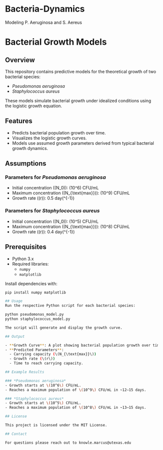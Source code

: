 # Bacteria-Dynamics
Modeling P. Aeruginosa and S. Aereus 

# Bacterial Growth Models

## Overview
This repository contains predictive models for the theoretical growth of two bacterial species:
- *Pseudomonas aeruginosa*
- *Staphylococcus aureus*

These models simulate bacterial growth under idealized conditions using the logistic growth equation.

## Features
- Predicts bacterial population growth over time.
- Visualizes the logistic growth curves.
- Models use assumed growth parameters derived from typical bacterial growth dynamics.

## Assumptions
### Parameters for *Pseudomonas aeruginosa*
- Initial concentration (\(N_0\)): \(10^6\) CFU/mL
- Maximum concentration (\(N_{\text{max}}\)): \(10^9\) CFU/mL
- Growth rate (\(r\)): 0.5 day\(^{-1}\)

### Parameters for *Staphylococcus aureus*
- Initial concentration (\(N_0\)): \(10^5\) CFU/mL
- Maximum concentration (\(N_{\text{max}}\)): \(10^8\) CFU/mL
- Growth rate (\(r\)): 0.4 day\(^{-1}\)

## Prerequisites
- Python 3.x
- Required libraries:
  - `numpy`
  - `matplotlib`

Install dependencies with:
```bash
pip install numpy matplotlib

## Usage
Run the respective Python script for each bacterial species:

python pseudomonas_model.py
python staphylococcus_model.py

The script will generate and display the growth curve.

## Output

- **Growth Curve**: A plot showing bacterial population growth over time.
- **Predicted Parameters**:
  - Carrying capacity (\(N_{\text{max}}\))
  - Growth rate (\(r\))
  - Time to reach carrying capacity.

## Example Results

### *Pseudomonas aeruginosa*
- Growth starts at \(10^6\) CFU/mL.
- Reaches a maximum population of \(10^9\) CFU/mL in ~12–15 days.

### *Staphylococcus aureus*
- Growth starts at \(10^5\) CFU/mL.
- Reaches a maximum population of \(10^8\) CFU/mL in ~13–15 days.

## License

This project is licensed under the MIT License.

## Contact

For questions please reach out to knowle.marcus@utexas.edu


